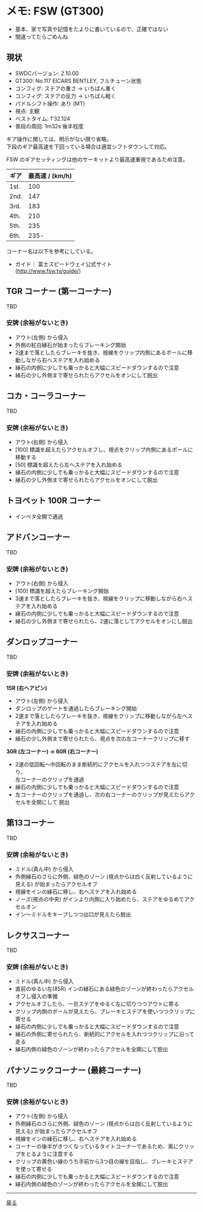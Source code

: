 # メモ: FSW (GT300) 

* 基本、家で写真や記憶をたよりに書いているので、正確ではない    
* 間違ってたらごめんね  

## 現状
* SWDCバージョン: 2.10.00  
* GT300: No.117 EICARS BENTLEY, フルチューン状態
* コンフィグ: ステアの重さ → いちばん重く
* コンフィグ: ステアの反力 → いちばん軽く 
* パドルシフト操作: あり (MT)  
* 視点: 主観  
* ベストタイム: 1'32.124  
* 普段の周回: 1m32s 後半程度  

ギア操作に関しては、明示がない限り省略。  
下段のギア最高速を下回っている場合は適宜シフトダウンして対応。  

FSW のギアセッティングは他のサーキットより最高速重視であるため注意。  

|ギア|最高速 / (km/h)|
|---|---|
|1st.|100|
|2nd.|147|
|3rd.|183|
|4th.|210|
|5th.|235|
|6th.|235-|

コーナー名は以下を参考にしている。  

* ガイド｜ 富士スピードウェイ公式サイト  
(http://www.fsw.tv/guide/)  

## TGR コーナー (第一コーナー)  

TBD  

### 安牌 (余裕がないとき)  
* アウト(左側) から侵入  
* 外側の紅白縁石が始まったらブレーキング開始  
* 2速まで落としたらブレーキを抜き、視線をクリップ内側にあるポールに移動しながら右へステアを入れ始める  
* 縁石の内側に少しでも乗っかると大幅にスピードダウンするので注意  
* 縁石の少し外側まで寄せられたらアクセルをオンにして脱出  

## コカ・コーラコーナー  

TBD  

### 安牌 (余裕がないとき)  
* アウト(右側) から侵入  
* [100] 標識を超えたらアクセルオフし、視点をクリップ内側にあるポールに移動する  
* [50] 標識を超えたら左へステアを入れ始める  
* 縁石の内側に少しでも乗っかると大幅にスピードダウンするので注意  
* 縁石の少し外側まで寄せられたらアクセルをオンにして脱出  

## トヨペット 100R コーナー  

* インベタ全開で通過  

## アドバンコーナー  

TBD  

### 安牌 (余裕がないとき)  
* アウト(右側) から侵入  
* [100] 標識を超えたらブレーキング開始  
* 3速まで落としたらブレーキを抜き、視線をクリップに移動しながら右へステアを入れ始める  
* 縁石の内側に少しでも乗っかると大幅にスピードダウンするので注意  
* 縁石の少し外側まで寄せられたら、2速に落としてアクセルをオンにし脱出  

## ダンロップコーナー  

TBD  

### 安牌 (余裕がないとき)  

**15R (右ヘアピン)**  
* アウト(左側) から侵入  
* ダンロップのゲートを通過したらブレーキング開始
* 2速まで落としたらブレーキを抜き、視線をクリップに移動しながら左へステアを入れ始める  
* 縁石の内側に少しでも乗っかると大幅にスピードダウンするので注意  
* 縁石の少し外側まで寄せられたら、視点を次の左コーナークリップに移す  

**30R (左コーナー) → 60R (右コーナー)**  
* 2速の低回転〜中回転のまま断続的にアクセルを入れつつステアを左に切り、  
左コーナーのクリップを通過  
* 縁石の内側に少しでも乗っかると大幅にスピードダウンするので注意  
* 左コーナーのクリップを通過し、次の右コーナーのクリップが見えたらアクセルを全開にして
脱出  

## 第13コーナー  

TBD  

### 安牌 (余裕がないとき)  
* ミドル(真ん中) から侵入  
* 外側縁石のさらに外側、緑色のゾーン (視点からは白く反射しているように見える) が始まったらアクセルオフ  
* 視線をインの縁石に移し、右へステアを入れ始める  
* ノーズ(視点の中央) がインより内側に入り始めたら、ステアをゆるめてアクセルオン  
* イン〜ミドルをキープしつつ出口が見えたら脱出  

## レクサスコーナー  

TBD  

### 安牌 (余裕がないとき)  
* ミドル(真ん中) から侵入  
* 直前のゆるい左(85R) インの縁石にある緑色のゾーンが終わったらアクセルオフし侵入の準備  
* アクセルオフしたら、一旦ステアをゆるく左に切りつつアウトに寄る  
* クリップ内側のポールが見えたら、ブレーキとステアを使いつつクリップに寄せる  
* 縁石の内側に少しでも乗っかると大幅にスピードダウンするので注意  
* 縁石の外側に寄せられたら、断続的にアクセルを入れつつクリップに沿って走る  
* 縁石内側の緑色のゾーンが終わったらアクセルを全開にして脱出  

## パナソニックコーナー (最終コーナー)  

TBD  

### 安牌 (余裕がないとき)  
* アウト(左側) から侵入  
* 外側縁石のさらに外側、緑色のゾーン (視点からは白く反射しているように見える) が始まったらアクセルオフ  
* 視線をインの縁石に移し、右へステアを入れ始める  
* コーナーの後半がきつくなっているタイトコーナーであるため、奥にクリップをとるように注意する  
* クリップの黄色い線のうち手前から3つ目の線を目指し、ブレーキとステアを使って寄せる  
* 縁石の内側に少しでも乗っかると大幅にスピードダウンするので注意  
* 縁石内側の緑色のゾーンが終わったらアクセルを全開にして脱出  

---

[戻る](README.md)  
